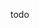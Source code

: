 <!--
 * @Author: heyuwei he20010515@163.com
 * @Date: 2023-02-20 13:57:11
 * @LastEditors: heyuwei he20010515@163.com
 * @LastEditTime: 2023-02-20 13:58:04
 * @FilePath: /Chinese_license_plate_detection_recognition/doc/源码解读.md
 * @Description: 这是默认设置,请设置`customMade`, 打开koroFileHeader查看配置 进行设置: https://github.com/OBKoro1/koro1FileHeader/wiki/%E9%85%8D%E7%BD%AE
-->
todo
